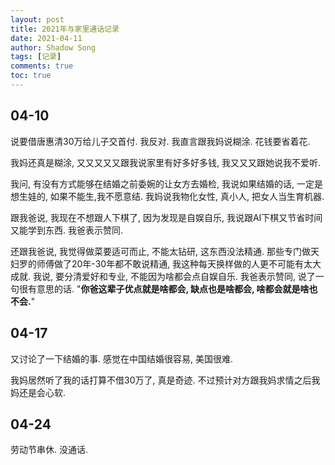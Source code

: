 ```yaml
---
layout: post
title: 2021年与家里通话记录
date: 2021-04-11
author: Shadow Song
tags: [记录]
comments: true
toc: true
---
```


## 04-10

说要借唐惠清30万给儿子交首付. 我反对. 我直言跟我妈说糊涂. 花钱要省着花. 

我妈还真是糊涂, 又又又又又跟我说家里有好多好多钱, 我又又又跟她说我不爱听. 

我问, 有没有方式能够在结婚之前委婉的让女方去婚检, 我说如果结婚的话, 一定是想生娃的, 如果不能生,我不愿意结. 我妈说我物化女性, 真小人, 把女人当生育机器. 

跟我爸说, 我现在不想跟人下棋了, 因为发现是自娱自乐, 我说跟AI下棋又节省时间又能学到东西. 我爸表示赞同. 

还跟我爸说, 我觉得做菜要适可而止, 不能太钻研, 这东西没法精通. 那些专门做天妇罗的师傅做了20年-30年都不敢说精通, 我这种每天换样做的人更不可能有太大成就.  我说, 要分清爱好和专业, 不能因为啥都会点自娱自乐.  我爸表示赞同, 说了一句很有意思的话.  "**你爸这辈子优点就是啥都会, 缺点也是啥都会, 啥都会就是啥也不会.**" 

## 04-17

又讨论了一下结婚的事. 感觉在中国结婚很容易, 美国很难. 

我妈居然听了我的话打算不借30万了, 真是奇迹. 不过预计对方跟我妈求情之后我妈还是会心软. 

## 04-24

劳动节串休. 没通话. 